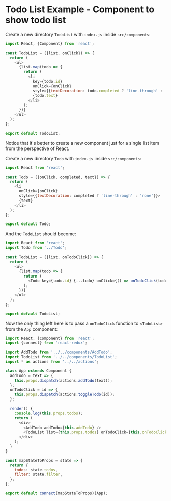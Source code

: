 # Todo List Example - Component to show todo list

Create a new directory `TodoList` with `index.js` inside `src/components`:

```js
import React, {Component} from 'react';

const TodoList = ({list, onClick}) => {
  return (
    <ul>
      {list.map(todo => {
        return (
          <li
            key={todo.id}
            onClick={onClick}
            style={{textDecoration: todo.completed ? 'line-through' : 'none'}}>
            {todo.text}
          </li>
        );
      })}
    </ul>
  );
};

export default TodoList;
```

Notice that it's better to create a new component just for a single list item from the perspective of React.

Create a new directory `Todo` with `index.js` inside `src/components`:

```js
import React from 'react';

const Todo = ({onClick, completed, text}) => {
  return (
    <li
      onClick={onClick}
      style={{textDecoration: completed ? 'line-through' : 'none'}}>
      {text}
    </li>
  );
};

export default Todo;
```

And the `TodoList` should become:

```js
import React from 'react';
import Todo from '../Todo';

const TodoList = ({list, onTodoClick}) => {
  return (
    <ul>
      {list.map(todo => {
        return (
          <Todo key={todo.id} {...todo} onClick={() => onTodoClick(todo.id)} />
        );
      })}
    </ul>
  );
};

export default TodoList;
```

Now the only thing left here is to pass a `onTodoClick` function to `<TodoList>` from the `App` component:

```js
import React, {Component} from 'react';
import {connect} from 'react-redux';

import AddTodo from '../../components/AddTodo';
import TodoList from '../../components/TodoList';
import * as actions from '../../actions';

class App extends Component {
  addTodo = text => {
    this.props.dispatch(actions.addTodo(text));
  };
  onTodoClick = id => {
    this.props.dispatch(actions.toggleTodo(id));
  };

  render() {
    console.log(this.props.todos);
    return (
      <div>
        <AddTodo addTodo={this.addTodo} />
        <TodoList list={this.props.todos} onTodoClick={this.onTodoClick} />
      </div>
    );
  }
}

const mapStateToProps = state => {
  return {
    todos: state.todos,
    filter: state.filter,
  };
};

export default connect(mapStateToProps)(App);
```
